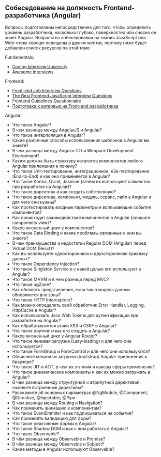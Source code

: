 ## Собеседование на должность Frontend-разработчика (Angular)

Вопросы подготовлены непосредственно для того, чтобы определить уровень разработчика, насколько глубоко, поверхностно или сносно он знает Angular. Вопросы на собеседовании на знания JavaScript или Web-стека хорошо освещены в других местах, поэтому ниже будет добавлен список ресурсов по этой теме:

Fundamentals:

- [Coding Interview University](https://github.com/jwasham/coding-interview-university)
- [Awesome Interviews](https://github.com/alex/what-happens-when)

Frontend: 

- [Front-end Job Interview Questions](https://github.com/h5bp/Front-end-Developer-Interview-Questions)
- [The Best Frontend JavaScript Interview Questions](https://performancejs.com/post/hde6d32/The-Best-Frontend-JavaScript-Interview-Questions-(Written-by-a-Frontend-Engineer))
- [Frontend Guidelines Questionnaire](https://github.com/bradfrost/frontend-guidelines-questionnaire)
- [Подготовка к интервью на Front-end разработчика](https://proglib.io/p/frontend-interview/)

Angular:

- Что такое Angular?
- В чем разница между AngularJS и Angular?
- Что такое интерполяция в Angular?
- Какие различные способы использования шаблонов в Angular вы знаете?
- В чем разница между Angular CLI и Webpack Development Environment?
- Каким должна быть структуру каталогов компонентов любого Angular приложения и почему?
- Что такое Unit-тестирование, интеграционное, e2e-тестирование (End-to-End) и как оно применяется в Angular?
- Что такое Karma, QUnit, Jasmine (зачем их используют совместно при разработке на Angular)?
- Что такое директива и как создать собственную?
- Что такое директива, компонент, модуль, сервис, пайп в Angular и для чего они нужны?
- Как протестировать входные параметры и всплывающие события компонентов?
- Как происходит взаимодействие компонентов в Angular (опишите components view)?
- Каков жизненный цикл у компонентов?
- Что такое Data Binding и какие проблемы связанные с ним вы знаете?
- В чем преимущества и недостатки Regular DOM (Angular) перед Virtual DOM (React)?
- Как вы используете одностороннюю и двухстороннюю привязку данных?
- Что такое Dependency Injection?
- Что такое Singleton Service и с какой целью его используют в Angular?
- Что такое MVVM и в чем разница перед MVC?
- Что такое ngZone?
- Как обовлять представление, если ваша модель данных обновляется вне зоны?
- Что такое HTTP Interceptors?
- Как можно определить свой обработчик Error Handler, Logging, HttpCache в Angular?
- Как использовать Json Web Tokens для аутентификации при разработке на Angular?
- Как обрабатываются атаки XSS и CSRF в Angular?
- Что такое роутинг и как его создать в Angular?
- Каков жизненный цикл у Angular Router?
- Что такое ленивая загрузка (Lazy-loading) и для чего она используется?
- Что такое FormGroup и FormControl и для чего они используются?
- Объясните механизм загрузки (bootstrap) Angular-приложения в браузере?
- Что такое JIT и AOT, в чем их отличия и каковы сферы применения?
- Что такое динамические компоненты и как их можно загружать в Angular?
- В чем разница между структурной и атрибутной директивой, назовите встроенные директивы?
- Расскажите об основных параметрах @NgModule, @Component, @Directive, @Injectable, @Pipe
- В чем разница между Routing и Navigation?
- Как применить анимацию к компонентам?
- Что такое EventEmmiter и как подписываться на события?
- Как применять валидацию для форм?
- Что такое реактивные формы в Angular?
- Что такое Shadow DOM и как с ним работать в Angular?
- Что такое Observable?
- В чём разница между Observable и Promise?
- В чём разница между Observable и Subject?
- Какие методы в Angular используют Observable?
